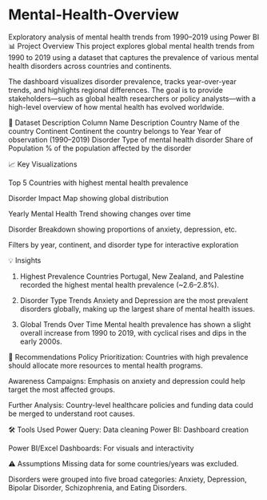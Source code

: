 # Mental-Health-Overview
Exploratory analysis of mental health trends from 1990–2019 using Power BI
📊 Project Overview
This project explores global mental health trends from 1990 to 2019 using a dataset that captures the prevalence of various mental health disorders across countries and continents.

The dashboard visualizes disorder prevalence, tracks year-over-year trends, and highlights regional differences. The goal is to provide stakeholders—such as global health researchers or policy analysts—with a high-level overview of how mental health has evolved worldwide.

🧾 Dataset Description
Column Name	Description
Country	Name of the country
Continent	Continent the country belongs to
Year	Year of observation (1990–2019)
Disorder	Type of mental health disorder
Share of Population	% of the population affected by the disorder

📈 Key Visualizations

Top 5 Countries with highest mental health prevalence

Disorder Impact Map showing global distribution

Yearly Mental Health Trend showing changes over time

Disorder Breakdown showing proportions of anxiety, depression, etc.

Filters by year, continent, and disorder type for interactive exploration

💡 Insights
1. Highest Prevalence Countries
Portugal, New Zealand, and Palestine recorded the highest mental health prevalence (~2.6–2.8%).

2. Disorder Type Trends
Anxiety and Depression are the most prevalent disorders globally, making up the largest share of mental health issues.

3. Global Trends Over Time
Mental health prevalence has shown a slight overall increase from 1990 to 2019, with cyclical rises and dips in the early 2000s.

🧠 Recommendations
Policy Prioritization: Countries with high prevalence should allocate more resources to mental health programs.

Awareness Campaigns: Emphasis on anxiety and depression could help target the most affected groups.

Further Analysis: Country-level healthcare policies and funding data could be merged to understand root causes.

🛠 Tools Used
Power Query: Data cleaning
Power BI: Dashboard creation

Power BI/Excel Dashboards: For visuals and interactivity


⚠️ Assumptions
Missing data for some countries/years was excluded.

Disorders were grouped into five broad categories: Anxiety, Depression, Bipolar Disorder, Schizophrenia, and Eating Disorders.

